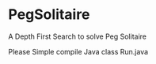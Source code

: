 # PegSolitaire

A Depth First Search to solve Peg Solitaire

Please Simple compile Java class Run.java
